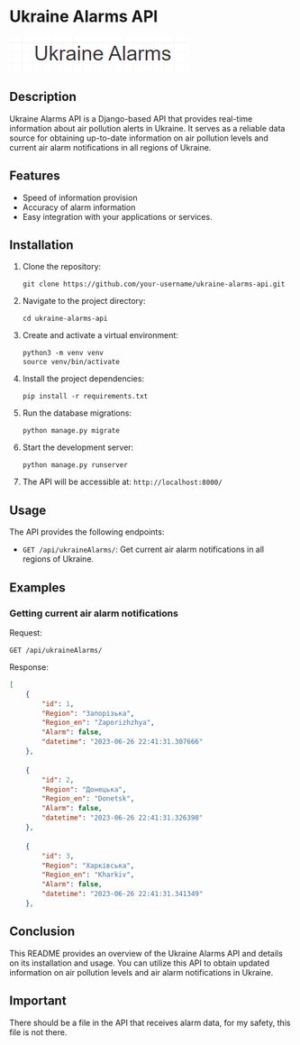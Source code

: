 # Ukraine Alarms API

![Ukraine Alarms API Logo](https://raw.githubusercontent.com/MixFix7/Ukraine-Alarms-Api/main/apiLogo.png)

## Description

Ukraine Alarms API is a Django-based API that provides real-time information about air pollution alerts in Ukraine. It serves as a reliable data source for obtaining up-to-date information on air pollution levels and current air alarm notifications in all regions of Ukraine.

## Features

- Speed of information provision
- Accuracy of alarm information
- Easy integration with your applications or services.

## Installation

1. Clone the repository:

   ```shell
   git clone https://github.com/your-username/ukraine-alarms-api.git
   ```

2. Navigate to the project directory:

   ```shell
   cd ukraine-alarms-api
   ```

3. Create and activate a virtual environment:

   ```shell
   python3 -m venv venv
   source venv/bin/activate
   ```

4. Install the project dependencies:

   ```shell
   pip install -r requirements.txt
   ```

5. Run the database migrations:

   ```shell
   python manage.py migrate
   ```

6. Start the development server:

   ```shell
   python manage.py runserver
   ```

7. The API will be accessible at: `http://localhost:8000/`

## Usage

The API provides the following endpoints:

- `GET /api/ukraineAlarms/`: Get current air alarm notifications in all regions of Ukraine.

## Examples

### Getting current air alarm notifications

Request:
```shell
GET /api/ukraineAlarms/
```

Response:
```json
[
    {
        "id": 1,
        "Region": "Запорізька",
        "Region_en": "Zaporizhzhya",
        "Alarm": false,
        "datetime": "2023-06-26 22:41:31.307666"
    },
   
    {
        "id": 2,
        "Region": "Донецька",
        "Region_en": "Donetsk",
        "Alarm": false,
        "datetime": "2023-06-26 22:41:31.326398"
    },
   
    {
        "id": 3,
        "Region": "Харківська",
        "Region_en": "Kharkiv",
        "Alarm": false,
        "datetime": "2023-06-26 22:41:31.341349"
    },
```


## Conclusion

This README provides an overview of the Ukraine Alarms API and details on its installation and usage. You can utilize this API to obtain updated information on air pollution levels and air alarm notifications in Ukraine.

## Important

There should be a file in the API that receives alarm data, for my safety, this file is not there.
